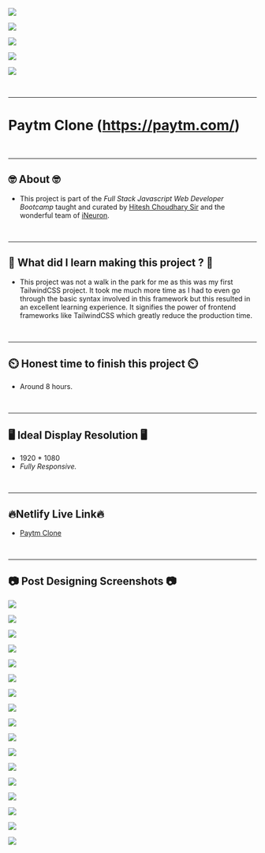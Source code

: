 
![](https://img.shields.io/badge/Clone%20Project%20-Paytm%20Clone-brightgreen)

![](https://img.shields.io/badge/Tech%20Stack-HTML%20%7C%20CSS%20%7C%20TailwindCSS-blue)

![](https://img.shields.io/badge/Special%20Thanks-Hitesh%20Choudhary%20%7C%20iNeuron-orange)

![](https://img.shields.io/badge/Project%20Owner-Manik%20Dixit-lightgrey)

![](https://img.shields.io/badge/Motto-%E2%80%9CAny%20fool%20can%20write%20code%20that%20a%20computer%20can%20understand.%20Good%20programmers%20write%20code%20that%20humans%20can%20understand.%E2%80%9D%20%E2%80%93%20Martin%20Fowler-red)

&nbsp;
***

# **Paytm Clone (https://paytm.com/)**

&nbsp;
***
## **🤓 About 🤓**

- This project is part of the *Full Stack Javascript Web Developer Bootcamp* taught and curated by [Hitesh Choudhary Sir](https://www.instagram.com/hiteshchoudharyofficial) and the wonderful team of [iNeuron](https://ineuron.ai/).


&nbsp;
***
## **🤔 What did I learn making this project ? 🤔**

- This project was not a walk in the park for me as this was my first TailwindCSS project. It took me much more time as I had to even go through the basic syntax involved in this framework but this resulted in an excellent learning experience. It signifies the power of frontend frameworks like TailwindCSS which greatly reduce the production time.

&nbsp;
***
## **⏲️ Honest time to finish this project ⏲️**

- Around 8 hours. 

&nbsp;
***
## **🖥️ Ideal Display Resolution 🖥️**

- 1920 * 1080
- *Fully Responsive.*

&nbsp;
***
## **🔥Netlify Live Link🔥**
- [Paytm Clone](https://paytm-by-manik.netlify.app)

&nbsp;
***
## **📷 Post Designing Screenshots 📷**

![](https://github.com/manikD1/TailwindCSS---Paytm-Clone/blob/main/Screenshots/Screen1.JPG)

![](https://github.com/manikD1/TailwindCSS---Paytm-Clone/blob/main/Screenshots/Screen2.JPG)

![](https://github.com/manikD1/TailwindCSS---Paytm-Clone/blob/main/Screenshots/Screen3.JPG)

![](https://github.com/manikD1/TailwindCSS---Paytm-Clone/blob/main/Screenshots/Screen4.JPG)

![](https://github.com/manikD1/TailwindCSS---Paytm-Clone/blob/main/Screenshots/Screen5.JPG)

![](https://github.com/manikD1/TailwindCSS---Paytm-Clone/blob/main/Screenshots/Screen6.JPG)

![](https://github.com/manikD1/TailwindCSS---Paytm-Clone/blob/main/Screenshots/Screen7.JPG)

![](https://github.com/manikD1/TailwindCSS---Paytm-Clone/blob/main/Screenshots/Screen8.JPG)

![](https://github.com/manikD1/TailwindCSS---Paytm-Clone/blob/main/Screenshots/Screen9.JPG)

![](https://github.com/manikD1/TailwindCSS---Paytm-Clone/blob/main/Screenshots/Screen10.JPG)

![](https://github.com/manikD1/TailwindCSS---Paytm-Clone/blob/main/Screenshots/Screen11.JPG)

![](https://github.com/manikD1/TailwindCSS---Paytm-Clone/blob/main/Screenshots/Screen12.JPG)

![](https://github.com/manikD1/TailwindCSS---Paytm-Clone/blob/main/Screenshots/Screen13.JPG)

![](https://github.com/manikD1/TailwindCSS---Paytm-Clone/blob/main/Screenshots/Screen14.JPG)

![](https://github.com/manikD1/TailwindCSS---Paytm-Clone/blob/main/Screenshots/Screen15.JPG)

![](https://github.com/manikD1/TailwindCSS---Paytm-Clone/blob/main/Screenshots/Screen16.JPG)

![](https://github.com/manikD1/TailwindCSS---Paytm-Clone/blob/main/Screenshots/Screen17.JPG)




